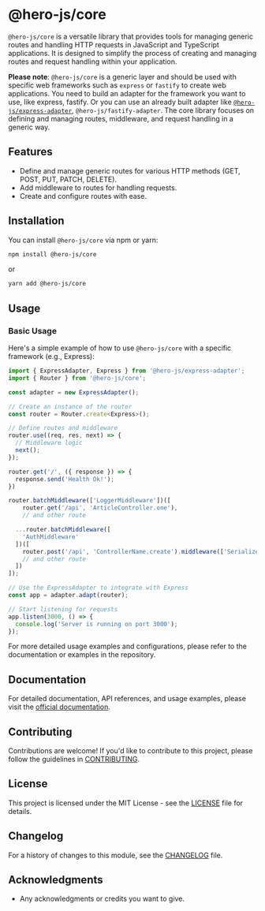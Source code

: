 # @hero-js/core

`@hero-js/core` is a versatile library that provides tools for managing generic routes and handling HTTP requests in JavaScript and TypeScript applications. It is designed to simplify the process of creating and managing routes and request handling within your application.

**Please note**: `@hero-js/core` is a generic layer and should be used with specific web frameworks such as `express` or `fastify` to create web applications. You need to build an adapter for the framework you want to use, like express, fastify. Or you can use an already built adapter like [`@hero-js/express-adapter`](https://www.npmjs.com/package/@hero-js/express-adapter), `@hero-js/fastify-adapter`. The core library focuses on defining and managing routes, middleware, and request handling in a generic way.

## Features

- Define and manage generic routes for various HTTP methods (GET, POST, PUT, PATCH, DELETE).
- Add middleware to routes for handling requests.
- Create and configure routes with ease.

## Installation

You can install `@hero-js/core` via npm or yarn:

```bash
npm install @hero-js/core
```

or

```bash
yarn add @hero-js/core
```

## Usage

### Basic Usage

Here's a simple example of how to use `@hero-js/core` with a specific framework (e.g., Express):

```javascript
import { ExpressAdapter, Express } from '@hero-js/express-adapter';
import { Router } from '@hero-js/core';

const adapter = new ExpressAdapter();

// Create an instance of the router
const router = Router.create<Express>();

// Define routes and middleware
router.use((req, res, next) => {
  // Middleware logic
  next();
});

router.get('/', ({ response }) => {
  response.send('Health Ok!');
})

router.batchMiddleware(['LoggerMiddleware'])([
    router.get('/api', 'ArticleController.one'),
    // and other route

  ...router.batchMiddleware([
    'AuthMiddleware'
  ])([
    router.post('/api', 'ControllerName.create').middleware(['SerializerMiddleware']).register;
    // and other route
  ])
]);

// Use the ExpressAdapter to integrate with Express
const app = adapter.adapt(router);

// Start listening for requests
app.listen(3000, () => {
  console.log('Server is running on port 3000');
});
```

For more detailed usage examples and configurations, please refer to the documentation or examples in the repository.

## Documentation

For detailed documentation, API references, and usage examples, please visit the [official documentation](https://hero-js.github.io/core/).

## Contributing

Contributions are welcome! If you'd like to contribute to this project, please follow the guidelines in [CONTRIBUTING](https://github.com/hero-js/hero/blob/main/CONTRIBUTING.md).

## License

This project is licensed under the MIT License - see the [LICENSE](https://github.com/hero-js/core/blob/main/LICENSE) file for details.

## Changelog

For a history of changes to this module, see the [CHANGELOG](https://github.com/hero-js/core/blob/main/CHANGELOG.md) file.

## Acknowledgments

- Any acknowledgments or credits you want to give.
